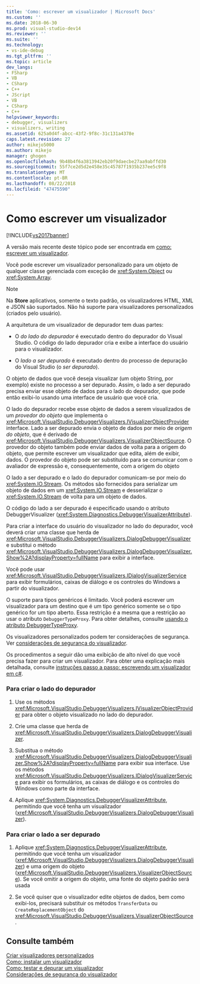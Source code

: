 ```yaml
---
title: 'Como: escrever um visualizador | Microsoft Docs'
ms.custom: ''
ms.date: 2018-06-30
ms.prod: visual-studio-dev14
ms.reviewer: ''
ms.suite: ''
ms.technology:
- vs-ide-debug
ms.tgt_pltfrm: ''
ms.topic: article
dev_langs:
- FSharp
- VB
- CSharp
- C++
- JScript
- VB
- CSharp
- C++
helpviewer_keywords:
- debugger, visualizers
- visualizers, writing
ms.assetid: 625a0d4f-abcc-43f2-9f8c-31c131a4378e
caps.latest.revision: 27
author: mikejo5000
ms.author: mikejo
manager: ghogen
ms.openlocfilehash: 9b48b4f6a3813942eb20f9daecbe27aa9abffd30
ms.sourcegitcommit: 55f7ce2d5d2e458e35c45787f1935b237ee5c9f8
ms.translationtype: MT
ms.contentlocale: pt-BR
ms.lasthandoff: 08/22/2018
ms.locfileid: "47475590"
---
```

# <a name="how-to-write-a-visualizer"></a>Como escrever um visualizador
[!INCLUDE[vs2017banner](../includes/vs2017banner.md)]

A versão mais recente deste tópico pode ser encontrada em [como: escrever um visualizador](https://docs.microsoft.com/visualstudio/debugger/how-to-write-a-visualizer).  
  
Você pode escrever um visualizador personalizado para um objeto de qualquer classe gerenciada com exceção de <xref:System.Object> ou <xref:System.Array>.  
  
> [!NOTE]
>  Na **Store** aplicativos, somente o texto padrão, os visualizadores HTML, XML e JSON são suportados. Não há suporte para visualizadores personalizados (criados pelo usuário).  
  
 A arquitetura de um visualizador de depurador tem duas partes:  
  
-   O *do lado do depurador* é executado dentro do depurador do Visual Studio. O código do lado depurador cria e exibe a interface do usuário para o visualizador.  
  
-   O *lado a ser depurado* é executado dentro do processo de depuração do Visual Studio (o *ser depurado*).  
  
 O objeto de dados que você deseja visualizar (um objeto String, por exemplo) existe no processo a ser depurado. Assim, o lado a ser depurado precisa enviar esse objeto de dados para o lado do depurador, que pode então exibi-lo usando uma interface de usuário que você cria.  
  
 O lado do depurador recebe esse objeto de dados a serem visualizados de um *provedor do objeto* que implementa o <xref:Microsoft.VisualStudio.DebuggerVisualizers.IVisualizerObjectProvider> interface. Lado a ser depurado envia o objeto de dados por meio de *origem do objeto*, que é derivado de <xref:Microsoft.VisualStudio.DebuggerVisualizers.VisualizerObjectSource>. O provedor do objeto também pode enviar dados de volta para a origem do objeto, que permite escrever um visualizador que edita, além de exibir, dados. O provedor do objeto pode ser substituído para se comunicar com o avaliador de expressão e, consequentemente, com a origem do objeto  
  
 O lado a ser depurado e o lado do depurador comunicam-se por meio do <xref:System.IO.Stream>. Os métodos são fornecidos para serializar um objeto de dados em um <xref:System.IO.Stream> e desserializar o <xref:System.IO.Stream> de volta para um objeto de dados.  
  
 O código do lado a ser depurado é especificado usando o atributo DebuggerVisualizer (<xref:System.Diagnostics.DebuggerVisualizerAttribute>).  
  
 Para criar a interface do usuário do visualizador no lado do depurador, você deverá criar uma classe que herda de <xref:Microsoft.VisualStudio.DebuggerVisualizers.DialogDebuggerVisualizer> e substitui o método <xref:Microsoft.VisualStudio.DebuggerVisualizers.DialogDebuggerVisualizer.Show%2A?displayProperty=fullName> para exibir a interface.  
  
 Você pode usar <xref:Microsoft.VisualStudio.DebuggerVisualizers.IDialogVisualizerService> para exibir formulários, caixas de diálogo e os controles do Windows a partir do visualizador.  
  
 O suporte para tipos genéricos é limitado. Você poderá escrever um visualizador para um destino que é um tipo genérico somente se o tipo genérico for um tipo aberto. Essa restrição é a mesma que a restrição ao usar o atributo `DebuggerTypeProxy`. Para obter detalhes, consulte [usando o atributo DebuggerTypeProxy](../debugger/using-debuggertypeproxy-attribute.md).  
  
 Os visualizadores personalizados podem ter considerações de segurança. Ver [considerações de segurança do visualizador](../debugger/visualizer-security-considerations.md).  
  
 Os procedimentos a seguir dão uma exibição de alto nível do que você precisa fazer para criar um visualizador. Para obter uma explicação mais detalhada, consulte [instruções passo a passo: escrevendo um visualizador em c#](../debugger/walkthrough-writing-a-visualizer-in-csharp.md).  
  
### <a name="to-create-the-debugger-side"></a>Para criar o lado do depurador  
  
1.  Use os métodos <xref:Microsoft.VisualStudio.DebuggerVisualizers.IVisualizerObjectProvider> para obter o objeto visualizado no lado do depurador.  
  
2.  Crie uma classe que herda de <xref:Microsoft.VisualStudio.DebuggerVisualizers.DialogDebuggerVisualizer>.  
  
3.  Substitua o método <xref:Microsoft.VisualStudio.DebuggerVisualizers.DialogDebuggerVisualizer.Show%2A?displayProperty=fullName> para exibir sua interface. Use os métodos <xref:Microsoft.VisualStudio.DebuggerVisualizers.IDialogVisualizerService> para exibir os formulários, as caixas de diálogo e os controles do Windows como parte da interface.  
  
4.  Aplique <xref:System.Diagnostics.DebuggerVisualizerAttribute>, permitindo que você tenha um visualizador (<xref:Microsoft.VisualStudio.DebuggerVisualizers.DialogDebuggerVisualizer>).  
  
### <a name="to-create-the-debuggee-side"></a>Para criar o lado a ser depurado  
  
1.  Aplique <xref:System.Diagnostics.DebuggerVisualizerAttribute>, permitindo que você tenha um visualizador (<xref:Microsoft.VisualStudio.DebuggerVisualizers.DialogDebuggerVisualizer>) e uma origem do objeto (<xref:Microsoft.VisualStudio.DebuggerVisualizers.VisualizerObjectSource>). Se você omitir a origem do objeto, uma fonte do objeto padrão será usada  
  
2.  Se você quiser que o visualizador edite objetos de dados, bem como exibi-los, precisará substituir os métodos `TransferData` ou `CreateReplacementObject` do <xref:Microsoft.VisualStudio.DebuggerVisualizers.VisualizerObjectSource>.  
  
## <a name="see-also"></a>Consulte também  
 [Criar visualizadores personalizados](../debugger/create-custom-visualizers-of-data.md)   
 [Como: instalar um visualizador](../debugger/how-to-install-a-visualizer.md)   
 [Como: testar e depurar um visualizador](../debugger/how-to-test-and-debug-a-visualizer.md)   
 [Considerações de segurança do visualizador](../debugger/visualizer-security-considerations.md)



